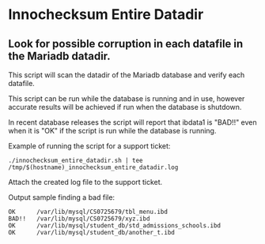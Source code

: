 # Innochecksum Entire Datadir

## Look for possible corruption in each datafile in the Mariadb datadir.

This script will scan the datadir of the Mariadb database and verify each datafile. 

This script can be run while the database is running and in use, however accurate results will be achieved if run when the database is shutdown.

In recent database releases the script will report that ibdata1 is "BAD!!" even when it is "OK" if the script is run while the database is running.

Example of running the script for a support ticket:
```
./innochecksum_entire_datadir.sh | tee /tmp/$(hostname)_innochecksum_entire_datadir.log
```
Attach the created log file to the support ticket.

Output sample finding a bad file:
```
OK      /var/lib/mysql/CS0725679/tbl_menu.ibd
BAD!!   /var/lib/mysql/CS0725679/xyz.ibd
OK      /var/lib/mysql/student_db/std_admissions_schools.ibd
OK      /var/lib/mysql/student_db/another_t.ibd
```
